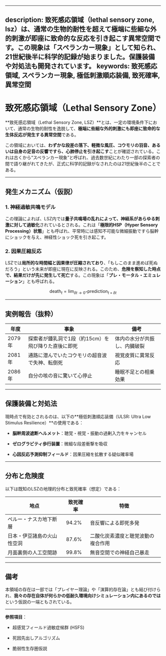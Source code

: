 ----------
description: 致死感応領域（lethal sensory zone, lsz）は、通常の生物的耐性を超えて極端に些細な外的刺激が即座に致命的な反応を引き起こす異常空間です。この現象は「スペランカー現象」として知られ、21世紀後半に科学的記録が始まりました。保護装備や対処法も開発されています。
keywords: 致死感応領域, スペランカー現象, 極低刺激順応装備, 致死確率, 異常空間
----------

致死感応領域（Lethal Sensory Zone）
===========================

\*\*致死感応領域（Lethal Sensory Zone, LSZ）\*\*とは、一定の環境条件下において、通常の生物的耐性を逸脱して、**極端に些細な外的刺激にも即座に致命的な生体反応が発生する異常空間**である。

この領域においては、**わずかな段差の落下、軽微な風圧、コウモリの羽音、あるいは自身の足音の反響ですら、心肺停止を引き起こす**ことが確認されている。これは古くから“スペランカー現象”と呼ばれ、過去数世紀にわたり一部の探索者の間で語り継がれてきたが、正式に科学的記録がなされたのは21世紀後半のことである。

* * *

発生メカニズム（仮説）
-----------

### 1\. **神経過敏共鳴モデル**

この理論によれば、LSZ内では**量子共鳴場の乱れによって、神経系があらゆる刺激に対して過敏化**されているとされる。これは「**極限的HSP（Hyper Sensory Processing）状態**」とも呼ばれ、平常時には感知不可能な微細振動ですら脳幹にショックを与え、神経性ショック死を引き起こす。

### 2\. **因果圧縮反応**

LSZでは**局所的な時間幅と因果律が圧縮されており**、「もしこのまま進めば死ぬだろう」という未来が即座に現在に反映される。このため、**危険を察知した時点で、結果だけが先に発生して死亡**する。この現象は「**プレ・モータル・エミュレーション**」とも呼ばれる。

$$
\text{death}_{t} = \lim_{\delta t \to 0^+} \text{prediction}_{t + \delta t}
$$

* * *

実例報告（抜粋）
--------

| 年度 | 事象 | 備考 |
| --- | --- | --- |
| 2079年 | 探索者が鍾乳洞で1段（約15cm）を飛び降りた直後に即死 | 体内の水分が共振し、内臓破裂 |
| 2081年 | 通路に潜んでいたコウモリの超音波で失神、転倒死 | 視覚皮質に異常反応 |
| 2086年 | 自分の咳の音に驚いて心停止 | 睡眠不足との相乗効果 |

* * *

保護装備と対処法
--------

現時点で有効とされるのは、以下の\*\*極低刺激順応装備（ULSR: Ultra Low Stimulus Resilience）\*\*の使用である：

*   **脳幹周波遮断ヘルメット**：聴覚・視覚・振動の過剰入力をキャンセル
    
*   **ゼログラビティ歩行装置**：微細な段差衝撃を吸収
    
*   **心因反応予測抑制フィールド**：因果圧縮を拡散する疑似確率場
    

* * *

分布と危険度
------

以下は既知のLSZの地理的分布と致死確率（想定）である：

| 地点 | 致死確率 | 特徴 |
| --- | --- | --- |
| ペルー・ナスカ地下断層 | 94.2% | 音反響による即死多発 |
| 日本・伊豆諸島の火山性空洞 | 87.6% | 二酸化炭素濃度と聴覚波動の複合作用 |
| 月面裏側の人工空間跡 | 99.8% | 無音空間での神経自己暴走 |

* * *

備考
--

本領域の存在は一部では「プレイヤー理論」や「演算的存在論」とも結び付けられ、**我々の存在自体が何らかの低耐久環境向けシミュレーション内にあるのでは**という仮説の一端ともされている。

* * *

**参照項目**：

*   超感覚フィールド過敏症候群 (HSFS)
    
*   死因先出しアルゴリズム
    
*   脆弱性生存圏仮説